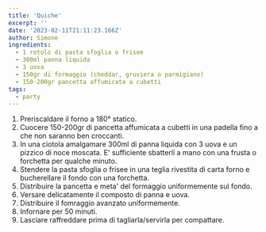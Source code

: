 ```yaml
---
title: 'Quiche'
excerpt: ''
date: '2023-02-11T21:11:23.166Z'
author: Simone
ingredients:
  - 1 rotolo di pasta sfoglia o frisee
  - 300ml panna liquida
  - 3 uova
  - 150gr di formaggio (cheddar, gruviera o parmigiano)
  - 150-200gr pancetta affumicata a cubetti
tags:
  - party
---
```


1. Preriscaldare il forno a 180° statico.
2. Cuocere 150-200gr di pancetta affumicata a cubetti in una padella fino a che non saranno ben croccanti.
3. In una ciotola amalgamare 300ml di panna liquida con 3 uova e un pizzico di noce moscata. E' sufficiente sbatterli a mano con una frusta o forchetta per qualche minuto.
4. Stendere la pasta sfoglia o frisee in una teglia rivestita di carta forno e bucherellare il fondo con una forchetta.
5. Distribuire la pancetta e meta' del formaggio uniformemente sul fondo.
6. Versare delicatamente il composto di panna e uova.
7. Distribuire il fomraggio avanzato uniformemente.
8. Infornare per 50 minuti.
9. Lasciare raffreddare prima di tagliarla/servirla per compattare.
